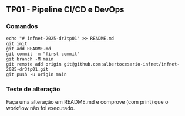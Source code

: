 ## TP01 - Pipeline CI/CD e DevOps

### Comandos
```
echo "# infnet-2025-dr3tp01" >> README.md
git init
git add README.md
git commit -m "first commit"
git branch -M main
git remote add origin git@github.com:albertocesario-infnet/infnet-2025-dr3tp01.git
git push -u origin main
```

### Teste de alteração
Faça uma alteração em README.md e comprove (com print) que o workflow não foi executado.
